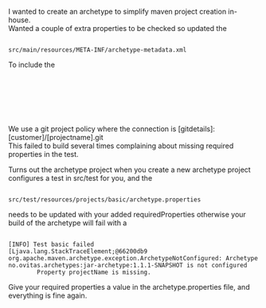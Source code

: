 <p>I wanted to create an archetype to simplify maven project creation in-house.<br />
Wanted a couple of extra properties to be checked so updated the<br />
<pre><code class="bash">
src/main/resources/META-INF/archetype-metadata.xml
</code></pre>
To include the</p>
<p>
<pre><code class="xml">
<requiredProperties>
<requiredProperty key="javaVersion"></requiredProperty>
        <requiredProperty key="customer"></requiredProperty>
<requiredProperty key="projectName"></requiredProperty>
     </requiredProperties>
</code></pre>
</p>
<p>We use a git project policy where the connection is [gitdetails]:[customer]/[projectname].git<br />
This failed to build several times complaining about missing required properties in the test.</p>
<p>Turns out the archetype project when you create a new archetype project
configures a test in src/test for you, and the</p>
<p>
<pre><code class="bash">
src/test/resources/projects/basic/archetype.properties
</code></pre>
</p>
<p>needs to be updated with your added requiredProperties otherwise your build of the archetype will fail with a</p>
<p>
<pre><code class="bash">
[INFO] Test basic failed
[Ljava.lang.StackTraceElement;@66200db9
org.apache.maven.archetype.exception.ArchetypeNotConfigured: Archetype no.ovitas.archetypes:jar-archetype:1.1.1-SNAPSHOT is not configured
        Property projectName is missing.
</code></pre>
</p>
<p>Give your required properties a value in the archetype.properties file, and everything is fine again.</p>
